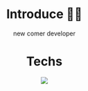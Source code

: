# <div align="center">Introduce 🙋‍♂️</div>
<div align="center"> new comer developer </div>
 

# <div align="center">Techs
 <div align="center">
<img src="https://img.shields.io/badge/Java-#007396?style=flat-square&logo=Java&logoColor=white"/></a>

</div>
